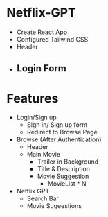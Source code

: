 # Netflix-GPT
- Create React App
- Configured Tailwind CSS
- Header
- Login Form
    -

# Features
- Login/Sign up
    - Sign in/ Sign up form
    - Redirect to Browse Page
- Browse (After Authentication)
    - Header
    - Main Movie
        - Trailer in Background
        - Title & Description
        - Movie Suggestion
            - MovieList * N
- Netflix GPT
    - Search Bar
    - Movie Sugeestions            



